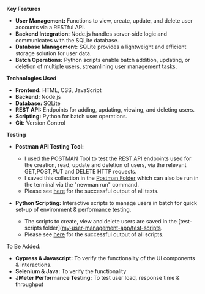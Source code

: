**Key Features** <br>
- **User Management:** Functions to view, create, update, and delete user accounts via a RESTful API.<br>
- **Backend Integration:** Node.js handles server-side logic and communicates with the SQLite database.<br>
- **Database Management:** SQLite provides a lightweight and efficient storage solution for user data.<br>
- **Batch Operations:** Python scripts enable batch addition, updating, or deletion of multiple users, streamlining user 
  management tasks.

**Technologies Used**
<br>
- **Frontend:** HTML, CSS, JavaScript<br>
- **Backend:** Node.js<br>
- **Database:** SQLite<br>
- **REST API:** Endpoints for adding, updating, viewing, and deleting users.<br>
- **Scripting:** Python for batch user operations.
- **Git:** Version Control

**Testing**
<br>
- **Postman API Testing Tool:**<br>
  - I used the POSTMAN Tool to test the REST API endpoints used for the creation, read, update and deletion of users, via the relevant GET,POST,PUT and DELETE HTTP requests.<br>
  - I saved this collection in the [Postman Folder](https://github.com/nicola-deb/software-testing-portfolio/tree/main/my-user-management-app/Postman_TestCollection) which can also be run in the terminal via the "newman run" command.<br>
  - Please see [here](https://github.com/nicola-deb/software-testing-portfolio/tree/main/my-user-management-app/Postman_TestCollection/postman_newman_cli_output_success.png) for the successful output of all tests.<br>

- **Python Scripting:** Interactive scripts to manage users in batch for quick set-up of environment & performance testing.<br>
  - The scripts to create, view and delete users are saved in the [test-scripts folder]([my-user-management-app/test-scripts](https://github.com/nicola-deb/software-testing-portfolio/tree/main/my-user-management-app/test-scripts).<br>
  - Please see [here](https://github.com/nicola-deb/software-testing-portfolio/tree/main/my-user-management-app/test-scripts/script_terminal_output.png) for the successful output of all scripts.<br>

To Be Added:
- **Cypress & Javascript:** To verify the functionality of the UI components & interactions.<br>
- **Selenium & Java:** To verify the functionality
- **JMeter Performance Testing:** To test user load, response time & throughput <br>
